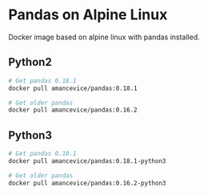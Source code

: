 # Pandas on Alpine Linux

Docker image based on alpine linux with pandas installed.


## Python2

```bash
# Get pandas 0.18.1
docker pull amancevice/pandas:0.18.1

# Get older pandas
docker pull amancevice/pandas:0.16.2
```


## Python3

```bash
# Get pandas 0.18.1
docker pull amancevice/pandas:0.18.1-python3

# Get older pandas
docker pull amancevice/pandas:0.16.2-python3
```
